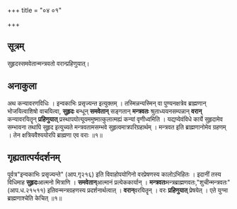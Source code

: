 +++
title = "०४ ०१"

+++
## सूत्रम्
सुहृदस्समवेतान्मन्त्रवतो वरान्प्रहिणुयात्।
## अनाकुला
अथ कन्यावरणविधिः ।
इन्वकाभिः प्रसृज्यन्त इत्युक्तम् ।
तस्मिन्नन्यस्मिन् वा पुण्यनक्षत्रेव ब्राह्मणान् भोजयित्वाशिषो वाचयित्वा, **सुहृदः**
बन्धून् **समवेतान्** सङ्गतान् **मन्त्रवतः** श्रुताध्ययनसम्पन्नान् **वरान्** कन्यावरयितॄन् **प्रहिणुयात्** प्रस्थापयोत्यूयममुष्मात्कुलात्मह्यं कन्यां वृणीध्वमिति ।
यद्यप्येवंविधे कार्ये सुहृदामेव सम्भावना तथापि सुहृद इत्युच्यते मन्त्रवतामसम्भवे सुहृत्वमात्रपरिग्रहार्थम् ।
मन्त्रवत इति ब्राह्मणानोमेव ग्रहणम् ।
तेन क्षत्रियवैश्ययोरपि ब्राह्मणा एव वराः ॥१॥

## गृह्यतात्पर्यदर्शनम्
पूर्वत्र"इन्वकाभिः प्रसृज्यन्ते" (आप.गृ२१६) इति विवाहोपयोगिनो वरप्रेषणस्य कालोऽभिहितः ।
इदानीं तस्य विधिमाह
**सुहृदः**आत्मनो मित्राणि ।
**समवेतान्**आत्मानं प्रत्येककार्यान् ।
**मन्त्रवतः**मन्त्रब्राह्मणवतः,"शुचीन्मन्त्रवतः" (आप.ध.२१५११)
इतिवन्मन्त्रग्रहणस्य प्रदर्शनार्थत्वात् ।
**वरान्**वरयितॄन् ।
वरः **प्रहिणुयात्** प्रेषयेत् ।
एते युग्मा ब्राह्मणाश्चेति केचित् ॥१॥
